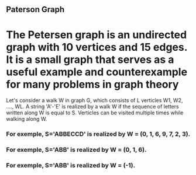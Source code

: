 ## Paterson Graph

# The Petersen graph is an undirected graph with 10 vertices and 15 edges. It is a small graph that serves as a useful example and counterexample for many problems in graph theory

Let's consider a walk W in graph G, which consists of L verticles W1, W2, ...., WL. A string 'A'-'E' is realized by a walk W if the sequence of letters written along W is equal to S. Verticles can be visited multiple times while walking along W.

### For exemple, S='ABBECCD' is realized by W = (0, 1, 6, 9, 7, 2, 3).

### For exemple, S='ABB' is realized by W = (0, 1, 6).

### For exemple, S='ABB' is realized by W = (-1).
